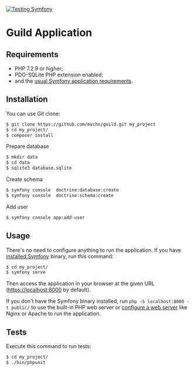[![Testing Symfony](https://github.com/mvchn/guild/actions/workflows/symfony.yml/badge.svg?branch=master&event=push)](https://github.com/mvchn/guild/actions/workflows/symfony.yml)

Guild Application
========================

Requirements
------------

  * PHP 7.2.9 or higher;
  * PDO-SQLite PHP extension enabled;
  * and the [usual Symfony application requirements][1].

Installation
------------

You can use Git clone:

```bash
$ git clone https://github.com/mvchn/guild.git my_project
$ cd my_project/
$ composer install 
```

Prepare database

```bash
$ mkdir data
$ cd data
$ sqlite3 database.sqlite
```

Create schema

```bash
$ symfony console  doctrine:database:create
$ symfony console  doctrine:schema:create
```

Add user

```bash
$ symfony console app:add-user
```

Usage
-----

There's no need to configure anything to run the application. If you have
[installed Symfony][2] binary, run this command:

```bash
$ cd my_project/
$ symfony serve
```

Then access the application in your browser at the given URL (<https://localhost:8000> by default).

If you don't have the Symfony binary installed, run `php -S localhost:8000 -t public/`
to use the built-in PHP web server or [configure a web server][3] like Nginx or
Apache to run the application.

Tests
-----

Execute this command to run tests:

```bash
$ cd my_project/
$ ./bin/phpunit
```

[1]: https://symfony.com/doc/current/reference/requirements.html
[2]: https://symfony.com/download
[3]: https://symfony.com/doc/current/cookbook/configuration/web_server_configuration.html
